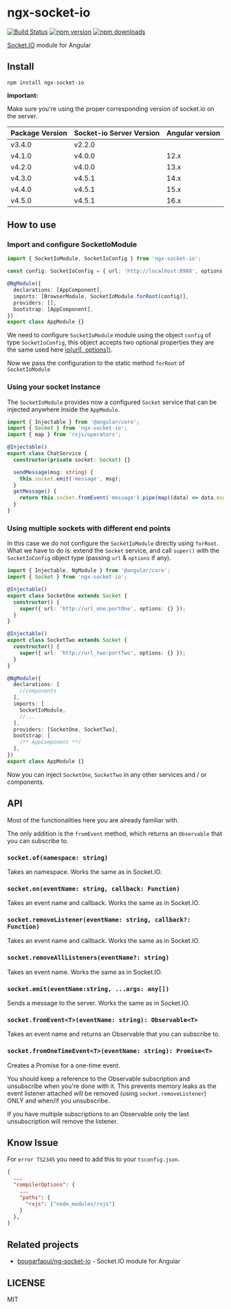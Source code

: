 # ngx-socket-io

[![Build Status](https://travis-ci.org/rodgc/ngx-socket-io.svg?branch=master)](https://travis-ci.org/rodgc/ngx-socket-io)
[![npm version](https://badge.fury.io/js/ngx-socket-io.svg)](https://badge.fury.io/js/ngx-socket-io)
[![npm downloads](https://img.shields.io/badge/Downloads-132%2Fmonth-brightgreen.svg)](https://github.com/rodgc/ngx-socket-io)

[Socket.IO](http://socket.io/) module for Angular

## Install

`npm install ngx-socket-io`

**Important:**

Make sure you're using the proper corresponding version of socket.io on the server.

| Package Version | Socket-io Server Version | Angular version |
|-----------------|--------------------------|-----------------|
| v3.4.0          | v2.2.0                   |                 |
| v4.1.0          | v4.0.0                   | 12.x            |
| v4.2.0          | v4.0.0                   | 13.x            |
| v4.3.0          | v4.5.1                   | 14.x            |
| v4.4.0          | v4.5.1                   | 15.x            |
| v4.5.0          | v4.5.1                   | 16.x            |

## How to use

### Import and configure SocketIoModule

```ts
import { SocketIoModule, SocketIoConfig } from 'ngx-socket-io';

const config: SocketIoConfig = { url: 'http://localhost:8988', options: {} };

@NgModule({
  declarations: [AppComponent],
  imports: [BrowserModule, SocketIoModule.forRoot(config)],
  providers: [],
  bootstrap: [AppComponent],
})
export class AppModule {}
```

We need to configure `SocketIoModule` module using the object `config` of type `SocketIoConfig`, this object accepts two optional properties they are the same used here [io(url[, options])](https://socket.io/docs/v4/client-initialization/#Options).

Now we pass the configuration to the static method `forRoot` of `SocketIoModule`

### Using your socket Instance

The `SocketIoModule` provides now a configured `Socket` service that can be injected anywhere inside the `AppModule`.

```typescript
import { Injectable } from '@angular/core';
import { Socket } from 'ngx-socket-io';
import { map } from 'rxjs/operators';

@Injectable()
export class ChatService {
  constructor(private socket: Socket) {}

  sendMessage(msg: string) {
    this.socket.emit('message', msg);
  }
  getMessage() {
    return this.socket.fromEvent('message').pipe(map((data) => data.msg));
  }
}
```

### Using multiple sockets with different end points

In this case we do not configure the `SocketIoModule` directly using `forRoot`. What we have to do is: extend the `Socket` service, and call `super()` with the `SocketIoConfig` object type (passing `url` & `options` if any).

```typescript
import { Injectable, NgModule } from '@angular/core';
import { Socket } from 'ngx-socket-io';

@Injectable()
export class SocketOne extends Socket {
  constructor() {
    super({ url: 'http://url_one:portOne', options: {} });
  }
}

@Injectable()
export class SocketTwo extends Socket {
  constructor() {
    super({ url: 'http://url_two:portTwo', options: {} });
  }
}

@NgModule({
  declarations: [
    //components
  ],
  imports: [
    SocketIoModule,
    //...
  ],
  providers: [SocketOne, SocketTwo],
  bootstrap: [
    /** AppComponent **/
  ],
})
export class AppModule {}
```

Now you can inject `SocketOne`, `SocketTwo` in any other services and / or components.

## API

Most of the functionalities here you are already familiar with.

The only addition is the `fromEvent` method, which returns an `Observable` that you can subscribe to.

### `socket.of(namespace: string)`

Takes an namespace.
Works the same as in Socket.IO.

### `socket.on(eventName: string, callback: Function)`

Takes an event name and callback.
Works the same as in Socket.IO.

### `socket.removeListener(eventName: string, callback?: Function)`

Takes an event name and callback.
Works the same as in Socket.IO.

### `socket.removeAllListeners(eventName?: string)`

Takes an event name.
Works the same as in Socket.IO.

### `socket.emit(eventName:string, ...args: any[])`

Sends a message to the server.
Works the same as in Socket.IO.

### `socket.fromEvent<T>(eventName: string): Observable<T>`

Takes an event name and returns an Observable that you can subscribe to.

### `socket.fromOneTimeEvent<T>(eventName: string): Promise<T>`

Creates a Promise for a one-time event.

You should keep a reference to the Observable subscription and unsubscribe when you're done with it.
This prevents memory leaks as the event listener attached will be removed (using `socket.removeListener`) ONLY and when/if you unsubscribe.

If you have multiple subscriptions to an Observable only the last unsubscription will remove the listener.

## Know Issue

For `error TS2345` you need to add this to your `tsconfig.json`.

```json
{
  ...
  "compilerOptions": {
    ...
    "paths": {
      "rxjs": ["node_modules/rxjs"]
    }
  },
}
```

## Related projects

- [bougarfaoui/ng-socket-io](https://github.com/bougarfaoui/ng-socket-io) - Socket.IO module for Angular

## LICENSE

MIT
